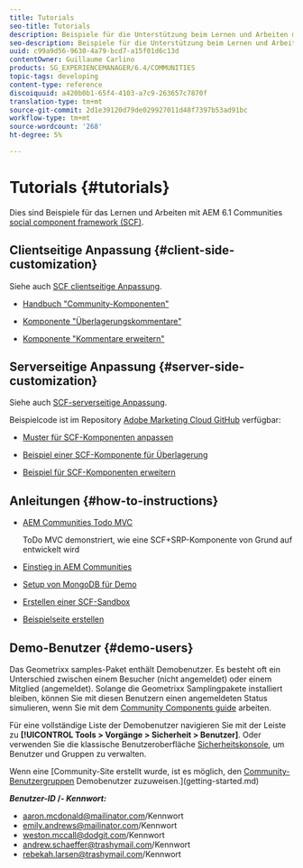 ```yaml
---
title: Tutorials
seo-title: Tutorials
description: Beispiele für die Unterstützung beim Lernen und Arbeiten mit dem AEM Communities-Framework für soziale Komponenten (SCF)
seo-description: Beispiele für die Unterstützung beim Lernen und Arbeiten mit dem AEM Communities-Framework für soziale Komponenten (SCF)
uuid: c99a9d56-9630-4a79-bcd7-a15f01d6c13d
contentOwner: Guillaume Carlino
products: SG_EXPERIENCEMANAGER/6.4/COMMUNITIES
topic-tags: developing
content-type: reference
discoiquuid: a420b0b1-65f4-4103-a7c9-263657c7870f
translation-type: tm+mt
source-git-commit: 2d1e39120d79de029927011d48f7397b53ad91bc
workflow-type: tm+mt
source-wordcount: '268'
ht-degree: 5%

---
```



# Tutorials {#tutorials}

Dies sind Beispiele für das Lernen und Arbeiten mit AEM 6.1 Communities [social component framework (SCF)](scf.md).

## Clientseitige Anpassung {#client-side-customization}

Siehe auch [SCF clientseitige Anpassung](client-customize.md).

* [Handbuch &quot;Community-Komponenten&quot;](components-guide.md)

* [Komponente &quot;Überlagerungskommentare&quot;](overlay-comments.md)

* [Komponente &quot;Kommentare erweitern&quot;](extend-comments.md)

## Serverseitige Anpassung {#server-side-customization}

Siehe auch [SCF-serverseitige Anpassung](server-customize.md).

Beispielcode ist im Repository [Adobe Marketing Cloud GitHub](https://github.com/Adobe-Marketing-Cloud) verfügbar:

* [Muster für SCF-Komponenten anpassen](https://github.com/Adobe-Marketing-Cloud/aem-scf-sample-components-customize)

* [Beispiel einer SCF-Komponente für Überlagerung](https://github.com/Adobe-Marketing-Cloud/aem-scf-sample-components-overlay)

* [Beispiel für SCF-Komponenten erweitern](https://github.com/Adobe-Marketing-Cloud/aem-scf-sample-components-extension)

## Anleitungen {#how-to-instructions}

* [AEM Communities Todo MVC](https://github.com/Adobe-Marketing-Cloud/aem-communities-todomvc-sample)

   ToDo MVC demonstriert, wie eine SCF+SRP-Komponente von Grund auf entwickelt wird

* [Einstieg in AEM Communities](getting-started.md)

* [Setup von MongoDB für Demo](demo-mongo.md)

* [Erstellen einer SCF-Sandbox](an-scf-sandbox.md)

* [Beispielseite erstellen](create-sample-page.md)

## Demo-Benutzer {#demo-users}

Das Geometrixx samples-Paket enthält Demobenutzer. Es besteht oft ein Unterschied zwischen einem Besucher (nicht angemeldet) oder einem Mitglied (angemeldet). Solange die Geometrixx Samplingpakete installiert bleiben, können Sie mit diesen Benutzern einen angemeldeten Status simulieren, wenn Sie mit dem [Community Components guide](components-guide.md) arbeiten.

Für eine vollständige Liste der Demobenutzer navigieren Sie mit der Leiste zu **[!UICONTROL Tools > Vorgänge > Sicherheit > Benutzer]**. Oder verwenden Sie die klassische Benutzeroberfläche [Sicherheitskonsole](http://localhost:4502/useradmin), um Benutzer und Gruppen zu verwalten.

Wenn eine [Community-Site erstellt wurde, ist es möglich, den [Community-Benutzergruppen](users.md) Demobenutzer zuzuweisen.](getting-started.md)

***Benutzer-ID* /- *Kennwort:***

* aaron.mcdonald@mailinator.com/Kennwort
* emily.andrews@mailinator.com/Kennwort
* weston.mccall@dodgit.com/Kennwort
* andrew.schaeffer@trashymail.com/Kennwort
* rebekah.larsen@trashymail.com/Kennwort
